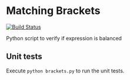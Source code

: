 # Matching Brackets

[![Build Status](https://travis-ci.org/eduardo-matos/matching-brackets.png?branch=master)](https://travis-ci.org/eduardo-matos/matching-brackets)

Python script to verify if expression is balanced

## Unit tests
Execute `python brackets.py` to run the unit tests.